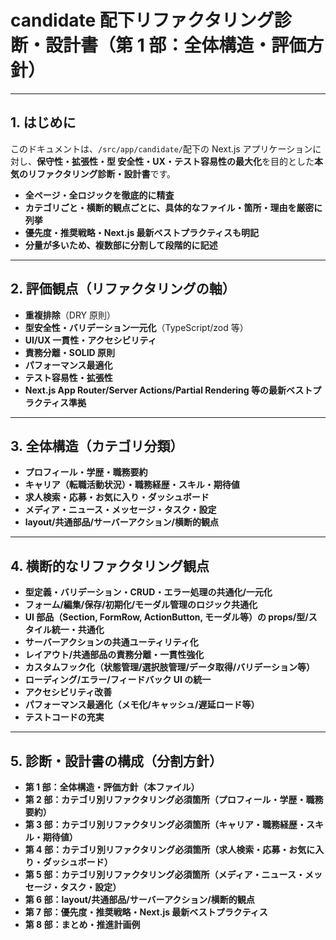 # candidate 配下リファクタリング診断・設計書（第 1 部：全体構造・評価方針）

---

## 1. はじめに

このドキュメントは、`/src/app/candidate/`配下の Next.js アプリケーションに対し、**保守性・拡張性・型
安全性・UX・テスト容易性の最大化**を目的とした**本気のリファクタリング診断・設計書**です。

- **全ページ・全ロジックを徹底的に精査**
- **カテゴリごと・横断的観点ごとに、具体的なファイル・箇所・理由を厳密に列挙**
- **優先度・推奨戦略・Next.js 最新ベストプラクティスも明記**
- **分量が多いため、複数部に分割して段階的に記述**

---

## 2. 評価観点（リファクタリングの軸）

- **重複排除**（DRY 原則）
- **型安全性・バリデーション一元化**（TypeScript/zod 等）
- **UI/UX 一貫性・アクセシビリティ**
- **責務分離・SOLID 原則**
- **パフォーマンス最適化**
- **テスト容易性・拡張性**
- **Next.js App Router/Server Actions/Partial Rendering 等の最新ベストプラクティス準拠**

---

## 3. 全体構造（カテゴリ分類）

- **プロフィール・学歴・職務要約**
- **キャリア（転職活動状況）・職務経歴・スキル・期待値**
- **求人検索・応募・お気に入り・ダッシュボード**
- **メディア・ニュース・メッセージ・タスク・設定**
- **layout/共通部品/サーバーアクション/横断的観点**

---

## 4. 横断的なリファクタリング観点

- **型定義・バリデーション・CRUD・エラー処理の共通化/一元化**
- **フォーム/編集/保存/初期化/モーダル管理のロジック共通化**
- **UI 部品（Section, FormRow, ActionButton, モーダル等）の props/型/スタイル統一・共通化**
- **サーバーアクションの共通ユーティリティ化**
- **レイアウト/共通部品の責務分離・一貫性強化**
- **カスタムフック化（状態管理/選択肢管理/データ取得/バリデーション等）**
- **ローディング/エラー/フィードバック UI の統一**
- **アクセシビリティ改善**
- **パフォーマンス最適化（メモ化/キャッシュ/遅延ロード等）**
- **テストコードの充実**

---

## 5. 診断・設計書の構成（分割方針）

- **第 1 部：全体構造・評価方針（本ファイル）**
- **第 2 部：カテゴリ別リファクタリング必須箇所（プロフィール・学歴・職務要約）**
- **第 3 部：カテゴリ別リファクタリング必須箇所（キャリア・職務経歴・スキル・期待値）**
- **第 4 部：カテゴリ別リファクタリング必須箇所（求人検索・応募・お気に入り・ダッシュボード）**
- **第 5 部：カテゴリ別リファクタリング必須箇所（メディア・ニュース・メッセージ・タスク・設定）**
- **第 6 部：layout/共通部品/サーバーアクション/横断的観点**
- **第 7 部：優先度・推奨戦略・Next.js 最新ベストプラクティス**
- **第 8 部：まとめ・推進計画例**
